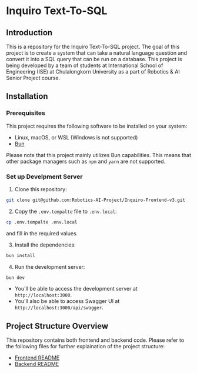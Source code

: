 # Inquiro Text-To-SQL

## Introduction

This is a repository for the Inquiro Text-To-SQL project. The goal of this project is to create a system that can take a natural language question and convert it into a SQL query that can be run on a database. This project is being developed by a team of students at International School of Engineering (ISE) at Chulalongkorn University as a part of Robotics & AI Senior Project course.

## Installation

### Prerequisites

This project requires the following software to be installed on your system:

- Linux, macOS, or WSL (Windows is not supported)
- [Bun](https://bun.sh)

Please note that this project mainly utilizes Bun capabilities. This means that other package managers such as `npm` and `yarn` are not supported.

### Set up Develpment Server

1. Clone this repository:

```bash
git clone git@github.com:Robotics-AI-Project/Inquiro-Frontend-v3.git
```

2. Copy the `.env.tempalte` file to `.env.local`:

```bash
cp .env.tempalte .env.local
```

and fill in the required values.

3. Install the dependencies:

```bash
bun install
```

4. Run the development server:

```bash
bun dev
```

- You'll be able to access the development server at `http://localhost:3000`.
- You'll also be able to access Swagger UI at `http://localhost:3000/api/swagger`.

## Project Structure Overview

This repository contains both frontend and backend code. Please refer to the following files for further explaination of the project structure:

- [Frontend README](./client/README.md)
- [Backend README](./server/README.md)

